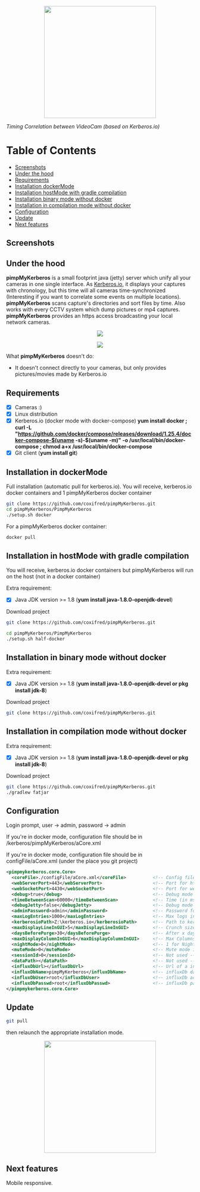 <p align="center"><img src="https://github.com/coxifred/pimpMyKerberos/blob/master/resources/pimpMyKerberos.jpg?raw=true" height=300 ></p>

_Timing Correlation between VideoCam (based on Kerberos.io)_

# Table of Contents
  * [Screenshots](#chapter-1)
  * [Under the hood](#chapter-2)
  * [Requirements](#chapter-3)
  * [Installation dockerMode](#chapter-4)
  * [Installation hostMode with gradle compilation](#chapter-5)
  * [Installation binary mode without docker](#chapter-6)
  * [Installation in compilation mode without docker](#chapter-7)
  * [Configuration](#chapter-8)
  * [Update](#chapter-9)
  * [Next features](#chapter-10)
  
  
## Screenshots <a name="chapter-1"></a>  

## Under the hood <a name="chapter-2"></a>

**pimpMyKerberos** is a small footprint java (jetty) server which unify all your cameras in one single interface. As [Kerberos.io](https://kerberos.io), it displays your captures with chronology, but this time will all cameras time-synchronized (Interesting if you want to correlate some events on multiple locations). **pimpMyKerberos** scans capture's directories and sort files by time. Also works with every CCTV system which dump pictures or mp4 captures. **pimpMyKerberos** provides an https access broadcasting your local network cameras.

<p align="center"><img src=https://github.com/coxifred/pimpMyKerberos/blob/master/resources/infra.jpg?raw=true /></p>

<p align="center"><img src=https://github.com/coxifred/pimpMyKerberos/blob/master/resources/arch.jpg?raw=true /></p>

What **pimpMyKerberos** doesn't do:
  
   * It doesn't connect directly to your cameras, but only provides pictures/movies made by Kerberos.io
 
## Requirements <a name="chapter-3"></a>

- [x] Cameras :)
- [x] Linux distribution
- [x] Kerberos.io (docker mode with docker-compose) **yum install docker ; curl -L "https://github.com/docker/compose/releases/download/1.25.4/docker-compose-$(uname -s)-$(uname -m)" -o /usr/local/bin/docker-compose ; chmod a+x /usr/local/bin/docker-compose**
- [x] Git client (**yum install git**)

## Installation in dockerMode <a name="chapter-4"></a>
  
 Full installation (automatic pull for kerberos.io). You will receive, kerberos.io docker containers and 1 pimpMyKerberos docker   container
  
  ```bash
  git clone https://github.com/coxifred/pimpMyKerberos.git
  cd pimpMyKerberos/PimpMyKerberos
  ./setup.sh docker
  ```
  
 For a pimpMyKerberos docker container:
 
 ```bash
 docker pull 
 ```

## Installation in hostMode with gradle compilation<a name="chapter-5"></a>

 You will receive, kerberos.io docker containers but pimpMyKerberos will run on the host (not in a docker container)

 Extra requirement:
  
  - [x] Java JDK version >= 1.8 (**yum install java-1.8.0-openjdk-devel**)
 
  Download project
  ```bash
  git clone https://github.com/coxifred/pimpMyKerberos.git
  
  cd pimpMyKerberos/PimpMyKerberos
  ./setup.sh half-docker
  ```
  
## Installation in binary mode without docker<a name="chapter-6"></a>

 Extra requirement:
  
  - [x] Java JDK version >= 1.8 (**yum install java-1.8.0-openjdk-devel or pkg install jdk-8**)
 
  Download project
  ```bash
  git clone https://github.com/coxifred/pimpMyKerberos.git
  
  ```
## Installation in compilation mode without docker<a name="chapter-7"></a>

 Extra requirement:
  
  - [x] Java JDK version >= 1.8 (**yum install java-1.8.0-openjdk-devel or pkg install jdk-8**)
 
  Download project
  ```bash
  git clone https://github.com/coxifred/pimpMyKerberos.git
  ./gradlew fatjar
  ```
  
## Configuration <a name="chapter-8"></a>

  Login prompt, user -> admin, password -> admin

  If you're in docker mode, configuration file should be in /kerberos/pimpMyKerberos/aCore.xml
  
  If you're in docker mode, configuration file should be in configFile/aCore.xml (under the place you git project)
  
  ```xml
  <pimpmykerberos.core.Core>
    <coreFile>./configFile/aCore.xml</coreFile>          <!-- Config file, for information only, read-only-->
    <webServerPort>443</webServerPort>                   <!-- Port for https-->
    <webSocketPort>4430</webSocketPort>                  <!-- Port for websocket, not used, read only-->
    <debug>true</debug>                                  <!-- Debug mode true|false-->
    <timeBetweenScan>60000</timeBetweenScan>             <!-- Time (in ms) between 2 directory analysis -->
    <debugJetty>false</debugJetty>                       <!-- Debug mode for jetty true|false -->
    <adminPassword>admin</adminPassword>                 <!-- Password for admin -->
    <maxLogEntries>1000</maxLogEntries>                  <!-- Max logs in memory -->
    <kerberosioPath>Z:\kerberos.io</kerberosioPath>      <!-- Path to kerberos structure, containing camera dir-->
    <maxDisplayLineInGUI>5</maxDisplayLineInGUI>         <!-- Crunch size in GUI -->
    <daysBeforePurge>30</daysBeforePurge>                <!-- After x days, older files are cleaned-->
    <maxDisplayColumnInGUI>6</maxDisplayColumnInGUI>     <!-- Max Columns in GUI -->
    <nightMode>0</nightMode>                             <!-- 1 for Night (black background) , 0 for day (white background) -->
    <muteMode>0</muteMode>                               <!-- Mute mode 1 for no message on GUI, 0 for messages-->
    <sessionId>0</sessionId>                             <!-- Not used -->
    <dataPath></dataPath>                                <!-- Not used -->
    <influxDbUrl></influxDbUrl>                          <!-- Url of a influxDb, files recorded by hour by cam, if empty no send -->
    <influxDbName>pimpMyKerberos</influxDbName>          <!-- influxDb database name -->
    <influxDbUser>root</influxDbUser>                    <!-- influxDb account -->
    <influxDbPasswd>root</influxDbPasswd>                <!-- influxDb passwd -->
</pimpmykerberos.core.Core>
```
  
## Update <a name="chapter-9"></a>  

```bash
git pull
```
then relaunch the appropriate installation mode.

<p align="center"><img src="https://github.com/coxifred/pimpMyKerberos/blob/master/resources/pimpMyKerberos.jpg?raw=true" height=300 ></p>

## Next features <a name="chapter-10"></a>  

Mobile responsive.
